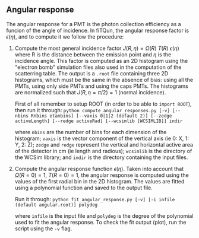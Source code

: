 ## Angular response

The angular response for a PMT is the photon collection efficiency as a funcion of the angle of incidence. 
In fiTQun, the angular response factor is $\epsilon(\eta)$, and to compute it we follow the procedure:

1) Compute the most general incidence factor $J(R, \eta) = \Omega(R)~T(R)~\epsilon(\eta)$ where R is the distance between the emission point and $\eta$ is the incidence angle. This factor is computed as an 2D histogram using the "electron bomb" simulation files also used in the computation of the scatterring table. The output is a `.root` file containing three 2D histograms, which must be the same in the absence of bias: using all the PMTs, using only side PMTs and using the caps PMTs. The histograms are normalized such that $J(R, \eta=\pi/2) = 1$ (normal incidence).

    First of all remember to setup ROOT (in order to be able to `import ROOT`), then run it through:
    `python compute_angular_responses.py [-v] [--nbins Rnbins etanbins] [--vaxis 0|1|2 (default 2)] [--zedge activeLength] [--redge activeRad] [--wcsimlib [WCSIMLIB]] indir`

    where `nbins` are the number of bins for each dimension of the histogram; `vaxis` is the vector component of the vertical axis (ie 0: X, 1: Y, 2: Z); `zedge` and `redge` represent the vertical and horizontal active area of the detector in cm (ie length and radious); `wcsimlib` is the directory of the WCSim library; and `indir` is the directory containing the input files.


2) Compute the angular response function $\epsilon (\eta)$. Taken into account that $\Omega (R=0) = 1,~ T(R=0) = 1$, the angular response is computed using the values of the first radial bin in the 2D histogram. The values are fitted using a polynomial function and saved to the output file. 

    Run it through: `python fit_angular_response.py [-v] [-i infile (default angular.root)] polydeg`

    where `infile` is the input file and `polydeg` is the degree of the polynomial used to fit the angular response. To check the fit output (plot), run the script using the `-v` flag.